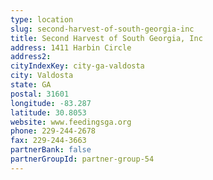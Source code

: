 ```yaml
---
type: location
slug: second-harvest-of-south-georgia-inc
title: Second Harvest of South Georgia, Inc
address: 1411 Harbin Circle
address2: 
cityIndexKey: city-ga-valdosta
city: Valdosta
state: GA
postal: 31601
longitude: -83.287
latitude: 30.8053
website: www.feedingsga.org
phone: 229-244-2678
fax: 229-244-3663
partnerBank: false
partnerGroupId: partner-group-54
---
```

